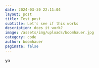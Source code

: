 ```yaml
---
date: 2024-03-30 22:11:04
layout: post
title: Test post
subtitle: Let's see if this works
description: does it work?
image: /assets/img/uploads/boomhauer.jpg
category: code
author: boomhauer
paginate: false
---
```

yo